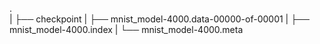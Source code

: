 .  
|
├── checkpoint
|
├── mnist_model-4000.data-00000-of-00001
|
├── mnist_model-4000.index
|
└── mnist_model-4000.meta
